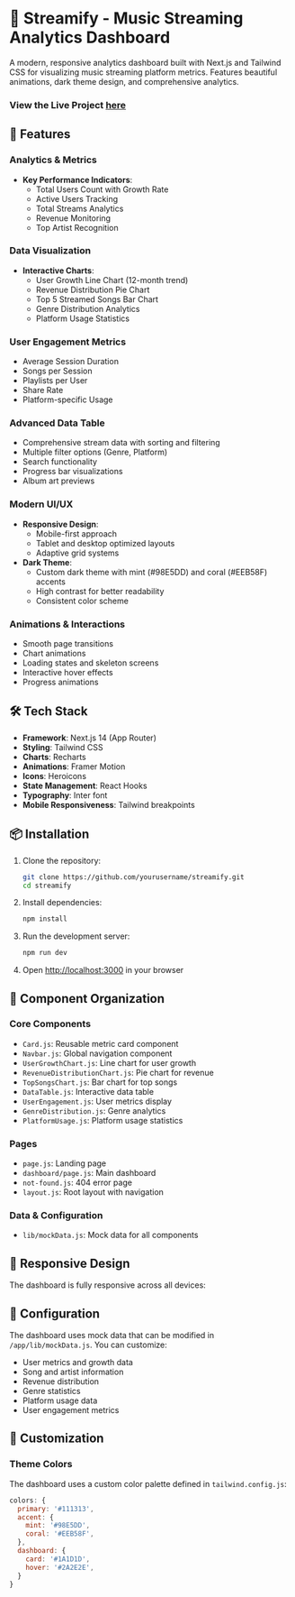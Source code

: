 # 🎵 Streamify - Music Streaming Analytics Dashboard

A modern, responsive analytics dashboard built with Next.js and Tailwind CSS for visualizing music streaming platform metrics. Features beautiful animations, dark theme design, and comprehensive analytics.

### View the Live Project [here](https://streamify-zeta-drab.vercel.app/dashboard)


## 🚀 Features

### Analytics & Metrics
- **Key Performance Indicators**:
  - Total Users Count with Growth Rate
  - Active Users Tracking
  - Total Streams Analytics
  - Revenue Monitoring
  - Top Artist Recognition

### Data Visualization
- **Interactive Charts**:
  - User Growth Line Chart (12-month trend)
  - Revenue Distribution Pie Chart
  - Top 5 Streamed Songs Bar Chart
  - Genre Distribution Analytics
  - Platform Usage Statistics

### User Engagement Metrics
- Average Session Duration
- Songs per Session
- Playlists per User
- Share Rate
- Platform-specific Usage

### Advanced Data Table
- Comprehensive stream data with sorting and filtering
- Multiple filter options (Genre, Platform)
- Search functionality
- Progress bar visualizations
- Album art previews

### Modern UI/UX
- **Responsive Design**:
  - Mobile-first approach
  - Tablet and desktop optimized layouts
  - Adaptive grid systems
- **Dark Theme**:
  - Custom dark theme with mint (#98E5DD) and coral (#EEB58F) accents
  - High contrast for better readability
  - Consistent color scheme

### Animations & Interactions
- Smooth page transitions
- Chart animations
- Loading states and skeleton screens
- Interactive hover effects
- Progress animations

## 🛠️ Tech Stack

- **Framework**: Next.js 14 (App Router)
- **Styling**: Tailwind CSS
- **Charts**: Recharts
- **Animations**: Framer Motion
- **Icons**: Heroicons
- **State Management**: React Hooks
- **Typography**: Inter font
- **Mobile Responsiveness**: Tailwind breakpoints

## 📦 Installation

1. Clone the repository:
   ```bash
   git clone https://github.com/yourusername/streamify.git
   cd streamify
   ```

2. Install dependencies:
   ```bash
   npm install
   ```

3. Run the development server:
   ```bash
   npm run dev
   ```

4. Open [http://localhost:3000](http://localhost:3000) in your browser

## 📱 Component Organization

### Core Components
- `Card.js`: Reusable metric card component
- `Navbar.js`: Global navigation component
- `UserGrowthChart.js`: Line chart for user growth
- `RevenueDistributionChart.js`: Pie chart for revenue
- `TopSongsChart.js`: Bar chart for top songs
- `DataTable.js`: Interactive data table
- `UserEngagement.js`: User metrics display
- `GenreDistribution.js`: Genre analytics
- `PlatformUsage.js`: Platform usage statistics

### Pages
- `page.js`: Landing page
- `dashboard/page.js`: Main dashboard
- `not-found.js`: 404 error page
- `layout.js`: Root layout with navigation

### Data & Configuration
- `lib/mockData.js`: Mock data for all components

## 📱 Responsive Design

The dashboard is fully responsive across all devices:

## 🔧 Configuration

The dashboard uses mock data that can be modified in `/app/lib/mockData.js`. You can customize:
- User metrics and growth data
- Song and artist information
- Revenue distribution
- Genre statistics
- Platform usage data
- User engagement metrics

## 🎨 Customization

### Theme Colors
The dashboard uses a custom color palette defined in `tailwind.config.js`:
```js
colors: {
  primary: '#111313',
  accent: {
    mint: '#98E5DD',
    coral: '#EEB58F',
  },
  dashboard: {
    card: '#1A1D1D',
    hover: '#2A2E2E',
  }
}
```
